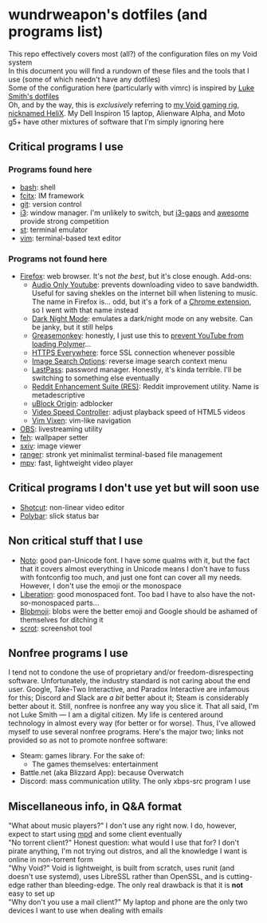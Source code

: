 # wundrweapon's dotfiles (and programs list)
This repo effectively covers most (all?) of the configuration files on my Void system  
In this document you will find a rundown of these files and the tools that I use (some of which needn't have any dotfiles)  
Some of the configuration here (particularly with vimrc) is inspired by [Luke Smith's dotfiles](https://github.com/LukeSmithxyz/voidrice)  
Oh, and by the way, this is *exclusively* referring to [my Void gaming rig, nicknamed HeliX](https://pcpartpicker.com/b/4j7WGX). My Dell Inspiron 15 laptop, Alienware Alpha, and Moto g5+ have other mixtures of software that I'm simply ignoring here

## Critical programs I use
### Programs found here
* [bash](https://www.gnu.org/software/bash/): shell
* [fcitx](https://fcitx-im.org/): IM framework
* [git](https://git-scm.com/): version control
* [i3](https://i3wm.org/): window manager. I'm unlikely to switch, but [i3-gaps](https://github.com/Airblader/i3) and [awesome](https://awesomewm.org/) provide strong competition
* [st](https://github.com/LukeSmithxyz/st): terminal emulator
* [vim](https://www.vim.org/): terminal-based text editor

### Programs not found here
* [Firefox](https://firefox.com): web browser. It's not *the best*, but it's close enough. Add-ons:
  * [Audio Only Youtube](https://addons.mozilla.org/en-US/firefox/addon/youtube-audio_only/): prevents downloading video to save bandwidth. Useful for saving shekles on the internet bill when listening to music. The name in Firefox is... odd, but it's a fork of a [Chrome extension](https://chrome.google.com/webstore/detail/audio-only-youtube/pkocpiliahoaohbolmkelakpiphnllog), so I went with that name instead
  * [Dark Night Mode](https://addons.mozilla.org/en-US/firefox/addon/dark-night-mode/): emulates a dark/night mode on any website. Can be janky, but it still helps
  * [Greasemonkey](https://addons.mozilla.org/en-US/firefox/addon/greasemonkey/): honestly, I just use this to [prevent YouTube from loading Polymer](https://greasyfork.org/en/scripts/39544-youtube-polymer-disable)...
  * [HTTPS Everywhere](https://addons.mozilla.org/en-US/firefox/addon/https-everywhere/): force SSL connection whenever possible
  * [Image Search Options](https://addons.mozilla.org/en-US/firefox/addon/image-search-options/): reverse image search context menu
  * [LastPass](https://addons.mozilla.org/en-US/firefox/addon/lastpass-password-manager/): password manager. Honestly, it's kinda terrible. I'll be switching to something else eventually
  * [Reddit Enhancement Suite (RES)](https://addons.mozilla.org/en-US/firefox/addon/reddit-enhancement-suite/): Reddit improvement utility. Name is metadescriptive
  * [uBlock Origin](https://addons.mozilla.org/en-US/firefox/addon/ublock-origin/): adblocker
  * [Video Speed Controller](https://addons.mozilla.org/en-US/firefox/addon/videospeed/): adjust playback speed of HTML5 videos
  * [Vim Vixen](https://addons.mozilla.org/en-US/firefox/addon/vim-vixen/): vim-like navigation
* [OBS](https://obsproject.com/): livestreaming utility
* [feh](https://feh.finalrewind.org/): wallpaper setter
* [sxiv](https://github.com/muennich/sxiv): image viewer
* [ranger](https://ranger.github.io/): stronk yet minimalist terminal-based file management
* [mpv](https://mpv.io/): fast, lightweight video player

## Critical programs I don't use yet but will soon use
* [Shotcut](https://shotcut.org/): non-linear video editor
* [Polybar](https://polybar.github.io/): slick status bar

## Non critical stuff that I use
* [Noto](https://www.google.com/get/noto/): good pan-Unicode font. I have some qualms with it, but the fact that it covers almost everything in Unicode means I don't have to fuss with fontconfig too much, and just one font can cover all my needs. However, I don't use the emoji or the monospace
* [Liberation](https://pagure.io/liberation-fonts): good monospaced font. Too bad I have to also have the not-so-monospaced parts...
* [Blobmoji](https://github.com/C1710/blobmoji): blobs were the better emoji and Google should be ashamed of themselves for ditching it
* [scrot](https://github.com/resurrecting-open-source-projects/scrot): screenshot tool

## Nonfree programs I use
I tend not to condone the use of proprietary and/or freedom-disrespecting software. Unfortunately, the industry standard is not caring about the end user. Google, Take-Two Interactive, and Paradox Interactive are infamous for this; Discord and Slack are *a bit* better about it; Steam is considerably better about it. Still, nonfree is nonfree any way you slice it.
That all said, I'm not Luke Smith — I am a digital citizen. My life is centered around technology in almost every way (for better or for worse). Thus, I've allowed myself to use several nonfree programs. Here's the major two; links not provided so as not to promote nonfree software:

* Steam: games library. For the sake of:
  * The games themselves: entertainment
* Battle.net (aka Blizzard App): because Overwatch
* Discord: mass communication utility. The only xbps-src program I use

## Miscellaneous info, in Q&A format
"What about music players?" I don't use any right now. I do, however, expect to start using [mpd](https://www.musicpd.org/) and some client eventually  
"No torrent client?" Honest question: what would I use that for? I don't pirate anything, I'm not trying out distros, and all the knowledge I want is online in non-torrent form  
"Why Void?" Void is lightweight, is built from scratch, uses runit (and doesn't use systemd), uses LibreSSL rather than OpenSSL, and is cutting-edge rather than bleeding-edge. The only real drawback is that it is **not** easy to set up  
"Why don't you use a mail client?" My laptop and phone are the only two devices I want to use when dealing with emails
